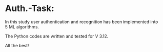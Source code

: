 # Auth.-Task:

In this study user authentication and recognition has been implemented into 5 ML algorithms.

The Python codes are written and tested for V 3.12.

All the best!
